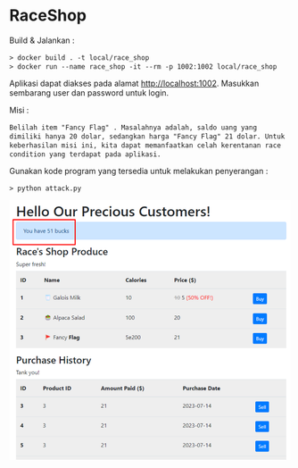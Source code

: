 # RaceShop

Build & Jalankan :

```
> docker build . -t local/race_shop
> docker run --name race_shop -it --rm -p 1002:1002 local/race_shop
```

Aplikasi dapat diakses pada alamat [http://localhost:1002](http://localhost:1002). Masukkan sembarang user dan password untuk login. 

Misi :

```
Belilah item "Fancy Flag" . Masalahnya adalah, saldo uang yang dimiliki hanya 20 dolar, sedangkan harga "Fancy Flag" 21 dolar. Untuk keberhasilan misi ini, kita dapat memanfaatkan celah kerentanan race condition yang terdapat pada aplikasi.
```

Gunakan kode program yang tersedia untuk melakukan penyerangan :

```
> python attack.py
```

![Result](image.png "The result")